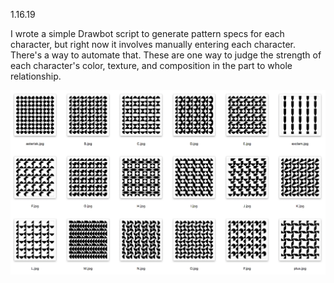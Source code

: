 <a name="01.16.19"></a>

<span class="log_date">1.16.19</span>

I wrote a simple Drawbot script to generate pattern specs for each character, but right now it involves manually entering each character. There's a way to automate that. These are one way to judge the strength of each character's color, texture, and composition in the part to whole relationship.

<p class="fill"><img src="images/01.16.19_patternspec.png"></p>
